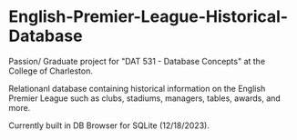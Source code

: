 # English-Premier-League-Historical-Database
Passion/ Graduate project for "DAT 531 - Database Concepts" at the College of Charleston. 

Relationanl database containing historical information on the English Premier League such as clubs, stadiums, managers, tables, awards, and more. 

Currently built in DB Browser for SQLite (12/18/2023).
